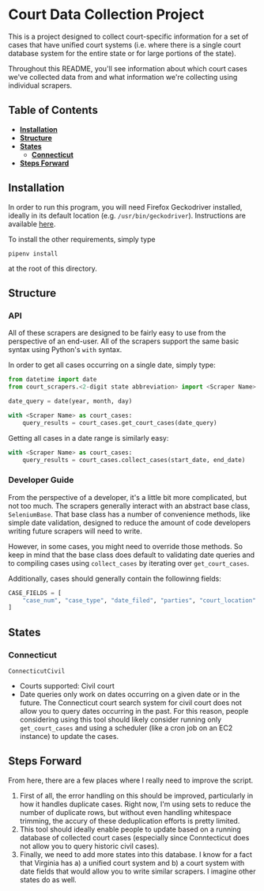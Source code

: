 # Court Data Collection Project

This is a project designed to collect court-specific information for a set
of cases that have unified court systems (i.e. where there is a single court
database system for the entire state or for large portions of the state).

Throughout this README, you'll see information about which court cases we've collected data from
and what information we're collecting using individual scrapers.

## Table of Contents

- **[Installation](#installation)**
- **[Structure](#structure)**
- **[States](#states)**
    - **[Connecticut](#connecticut)**
- **[Steps Forward](#steps-forward)**

## Installation

In order to run this program, you will need Firefox Geckodriver installed, ideally in its default location (e.g. `/usr/bin/geckodriver`). Instructions are available [here](https://github.com/mozilla/geckodriver).

To install the other requirements, simply type

```shell
pipenv install
```

at the root of this directory.

## Structure

### API

All of these scrapers are designed to be fairly easy to use from the perspective of an end-user. All of the scrapers support the same basic
syntax using Python's `with` syntax.

In order to get all cases occurring on a single date, simply type:

```python
from datetime import date
from court_scrapers.<2-digit state abbreviation> import <Scraper Name>

date_query = date(year, month, day)

with <Scraper Name> as court_cases:
    query_results = court_cases.get_court_cases(date_query)
```

Getting all cases in a date range is similarly easy:

```python
with <Scraper Name> as court_cases:
    query_results = court_cases.collect_cases(start_date, end_date)
```

### Developer Guide

From the perspective of a developer, it's a little bit more complicated, but not too much. The scrapers generally interact with an abstract base class, `SeleniumBase`. That base class has a number of convenience methods, like simple date validation, designed to reduce the amount of code developers writing future scrapers will need to write. 

However, in some cases, you might need to override those methods. So keep in mind that the base class does default to validating date queries and to compiling cases using `collect_cases` by iterating over `get_court_cases`.

Additionally, cases should generally contain the followinng fields:

```python
CASE_FIELDS = [
    "case_num", "case_type", "date_filed", "parties", "court_location"
]
```

## States

### Connecticut

`ConnecticutCivil`

- Courts supported: Civil court
- Date queries only work on dates occurring on a given date or in the future. The Connecticut court search system for civil court does not allow you to query dates occurring in the past. For this reason, people considering using this tool should likely consider running only `get_court_cases` and using a scheduler (like a cron job on an EC2 instance) to update the cases.

## Steps Forward

From here, there are a few places where I really need to improve the script. 

1. First of all, the error handling on this should be improved, particularly in how it handles duplicate cases. Right now, I'm using sets to reduce the number of duplicate rows, but without even handling whitespace trimming, the accury of these deduplication efforts is pretty limited.
2. This tool should ideally enable people to update based on a running database of collected court cases (especially since Conntecticut does not allow you to query historic civil cases). 
3. Finally, we need to add more states into this database. I know for a fact that Virginia has a) a unified court system and b) a court system with date fields that would allow you to write similar scrapers. I imagine other states do as well.

